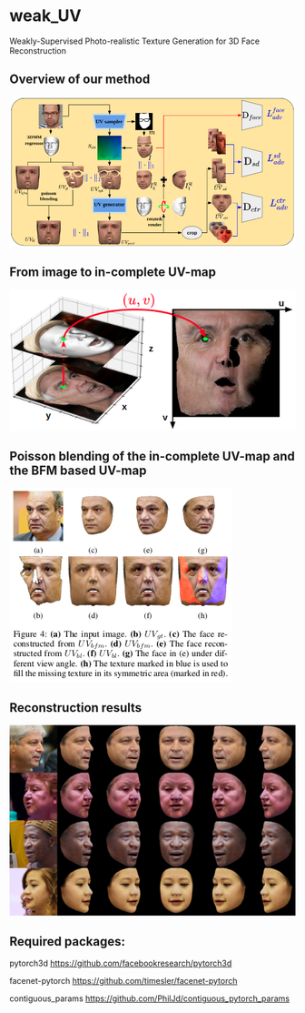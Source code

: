 # weak_UV
Weakly-Supervised Photo-realistic Texture Generation for 3D Face Reconstruction
## Overview of our method
![workflow](images/fig3.png)

## From image to in-complete UV-map
![sampler](images/fig2.png)

## Poisson blending of the in-complete UV-map and the BFM based UV-map
![poisson](images/poisson.png)

## Reconstruction results
![results](images/results.png)


## Required packages:

pytorch3d https://github.com/facebookresearch/pytorch3d

facenet-pytorch https://github.com/timesler/facenet-pytorch

contiguous_params https://github.com/PhilJd/contiguous_pytorch_params



